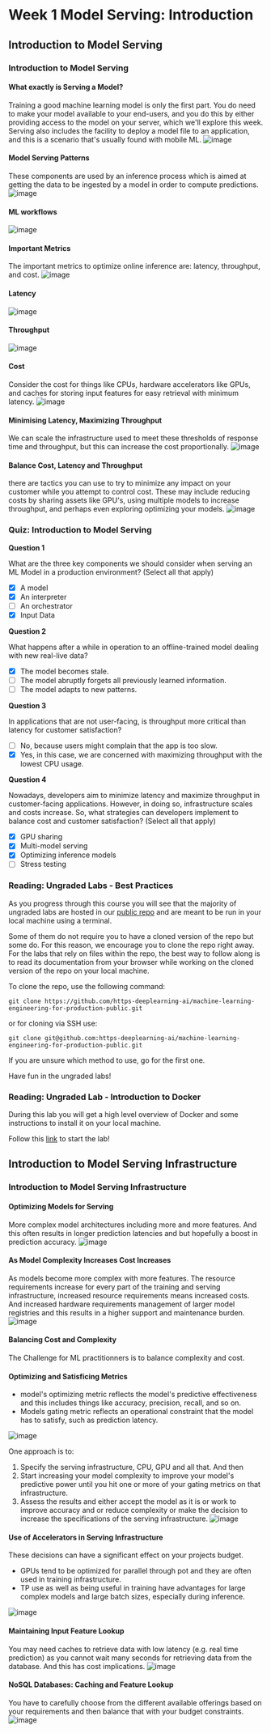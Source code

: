 # Week 1 Model Serving: Introduction

## Introduction to Model Serving

### Introduction to Model Serving
#### What exactly is Serving a Model?
Training a good machine learning model is only the first part. You do need to make your model available to your end-users, and you do this by either providing access to the model on your server, which we'll explore this week. Serving also includes the facility to deploy a model file to an application, and this is a scenario that's usually found with mobile ML.
![image](https://user-images.githubusercontent.com/1645304/132610545-4385c1af-8146-4fec-8e8f-7840b32616d7.png)

#### Model Serving Patterns
These components are used by an inference process which is aimed at getting the data to be ingested by a model in order to compute predictions.
![image](https://user-images.githubusercontent.com/1645304/132610725-491db96b-5847-472b-8ebd-97ae29d5795a.png)

#### ML workflows
![image](https://user-images.githubusercontent.com/1645304/132610832-11401ca2-0374-4ee9-adf0-75223dc2f89b.png)

#### Important Metrics
The important metrics to optimize online inference are: latency, throughput, and cost. 
![image](https://user-images.githubusercontent.com/1645304/132610930-9d6bf949-3eb7-421e-b67b-eb8f106e73fc.png)

#### Latency
![image](https://user-images.githubusercontent.com/1645304/132611079-4205180f-cdb4-4596-9907-2b71c212426a.png)

#### Throughput
![image](https://user-images.githubusercontent.com/1645304/132611117-cf90bda0-0776-4ce6-bd54-090d86e31ef9.png)

#### Cost
Consider the cost for things like CPUs, hardware accelerators like GPUs, and caches for storing input features for easy retrieval with minimum latency.
![image](https://user-images.githubusercontent.com/1645304/132611197-d1b6cefc-38fc-4fdd-8fec-1d4077ff0cc9.png)

#### Minimising Latency, Maximizing Throughput
We can scale the infrastructure used to meet these thresholds of response time and throughput, but this can increase the cost proportionally.
![image](https://user-images.githubusercontent.com/1645304/132611303-2bf169b2-07bf-4812-a58c-9c6921e96469.png)

#### Balance Cost, Latency and Throughput
there are tactics you can use to try to minimize any impact on your customer while you attempt to control cost. These may include reducing costs by sharing assets like GPU's, using multiple models to increase throughput, and perhaps even exploring optimizing your models.
![image](https://user-images.githubusercontent.com/1645304/132611481-1584eb6f-7d03-47ce-8bbf-b108884c8030.png)

### Quiz: Introduction to Model Serving

**Question 1**

What are the three key components we should consider when serving an ML Model in a production environment? (Select all that apply)

- [x] A model
- [x] An interpreter
- [ ] An orchestrator
- [x] Input Data

**Question 2**

What happens after a while in operation to an offline-trained model dealing with new real-live data?

- [x] The model becomes stale.
- [ ] The model abruptly forgets all previously learned information.
- [ ] The model adapts to new patterns.

**Question 3**

In applications that are not user-facing, is throughput more critical than latency for customer satisfaction?

- [ ] No, because users might complain that the app is too slow.
- [x] Yes, in this case, we are concerned with maximizing throughput with the lowest CPU usage.

**Question 4**

Nowadays, developers aim to minimize latency and maximize throughput in customer-facing applications. However, in doing so, infrastructure scales and costs increase. So, what strategies can developers implement to balance cost and customer satisfaction? (Select all that apply)

- [x] GPU sharing
- [x] Multi-model serving
- [x] Optimizing inference models
- [ ] Stress testing

### Reading: Ungraded Labs - Best Practices
As you progress through this course you will see that the majority of ungraded labs are hosted in our [public repo](https://github.com/https-deeplearning-ai/machine-learning-engineering-for-production-public) and are meant to be run in your local machine using a terminal. 

Some of them do not require you to have a cloned version of the repo but some do. For this reason, we encourage you to clone the repo right away. For the labs that rely on files within the repo, the best way to follow along is to read its documentation from your browser while working on the cloned version of the repo on your local machine.

To clone the repo, use the following command:
```
git clone https://github.com/https-deeplearning-ai/machine-learning-engineering-for-production-public.git
```
or for cloning via SSH use:
```
git clone git@github.com:https-deeplearning-ai/machine-learning-engineering-for-production-public.git
```

If you are unsure which method to use, go for the first one.


Have fun in the ungraded labs! 

### Reading: Ungraded Lab - Introduction to Docker
During this lab you will get a high level overview of Docker and some instructions to install it on your local machine.

Follow this [link](https://github.com/https-deeplearning-ai/machine-learning-engineering-for-production-public/blob/main/course4/week1-ungraded-labs/C4_W1_Lab_1_Docker_Intro.md) to start the lab!

## Introduction to Model Serving Infrastructure

### Introduction to Model Serving Infrastructure
#### Optimizing Models for Serving
More complex model architectures including more and more features. And this often results in longer prediction latencies and but hopefully a boost in prediction accuracy.
![image](https://user-images.githubusercontent.com/1645304/132785673-a2b43268-240a-4688-b3ee-0d66920c8670.png)

#### As Model Complexity Increases Cost Increases
As models become more complex with more features. The resource requirements increase for every part of the training and serving infrastructure, increased resource requirements means increased costs.
And increased hardware requirements management of larger model registries and this results in a higher support and maintenance burden.
![image](https://user-images.githubusercontent.com/1645304/132785757-fba38cd2-0f6c-4f20-9a4d-a750912723ba.png)

#### Balancing Cost and Complexity
The Challenge for ML practitionners is to balance complexity and cost.

#### Optimizing and Satisficing Metrics
- model's optimizing metric reflects the model's predictive effectiveness and this includes things like accuracy, precision, recall, and so on.
- Models gating metric reflects an operational constraint that the model has to satisfy, such as prediction latency.

![image](https://user-images.githubusercontent.com/1645304/132785999-7090f30d-1f60-415e-a6d6-00ecff9b6bcf.png)

One approach is to:
1. Specify the serving infrastructure, CPU, GPU and all that. And then 
2. Start increasing your model complexity to improve your model's predictive power until you hit one or more of your gating metrics on that infrastructure.
3. Assess the results and either accept the model as it is or work to improve accuracy and or reduce complexity or make the decision to increase the specifications of the serving infrastructure.
![image](https://user-images.githubusercontent.com/1645304/132786329-8faf7696-0a09-40ce-8184-a1396aef0c6b.png)

#### Use of Accelerators in Serving Infrastructure
These decisions can have a significant effect on your projects budget. 
- GPUs tend to be optimized for parallel through pot and they are often used in training infrastructure. 
- TP use as well as being useful in training have advantages for large complex models and large batch sizes, especially during inference.

![image](https://user-images.githubusercontent.com/1645304/132786550-b21be0c6-6129-4d5f-890e-74ca56ea303d.png)

#### Maintaining Input Feature Lookup
You may need caches to retrieve data with low latency (e.g. real time prediction) as you cannot wait many seconds for retrieving data from the database. And this has cost implications.
![image](https://user-images.githubusercontent.com/1645304/132786952-caf1880a-5697-4cd5-8a45-fffdb34f443a.png)


#### NoSQL Databases: Caching and Feature Lookup
You have to carefully choose from the different available offerings based on your requirements and then balance that with your budget constraints.
![image](https://user-images.githubusercontent.com/1645304/132787007-4cb499fb-ee57-4272-bdd7-b90c0b3a41c7.png)
